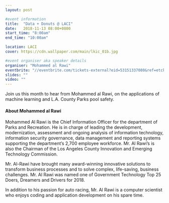 ```yaml
---
layout: post

#event information
title:  "Data + Donuts @ LACI"
date:   2018-11-13 08:00+0800
start_time: "8:00am"
end_time: "10:00am"

location: LACI
cover: https://cdn.wallpaper.com/main/lkic_01b.jpg

#event organiser aka speaker details
organiser: "Mohammed al Rawi"
eventbrite: "//eventbrite.com/tickets-external?eid=53151337080&ref=etckt"
slides: ""
video: ""
---
```


Join us this month to hear from Mohammed al Rawi, on the applications of machine learning and L.A. County Parks pool safety.

#### About Mohammed al Rawi

Mohammed Al Rawi is the Chief Information Officer for the department of Parks and Recreation. He is in charge of leading the development, modernization, assessment and ongoing analysis of information technology, information security governance, data management and reporting systems supporting the department’s 2,700 employee workforce. Mr. Al Rawi’s is also the Chairman of the Los Angeles County Innovation and Emerging Technology Commission. 

Mr. Al-Rawi have brought many award-winning innovative solutions to transform business processes and to solve complex, life-saving, business challenges. Mr. Al Rawi was named one of Government Technology Top 25 Doers, Dreamers and Drivers for 2018. 

In addition to his passion for auto racing, Mr. Al Rawi is a computer scientist who enjoys coding and application development on his spare time.